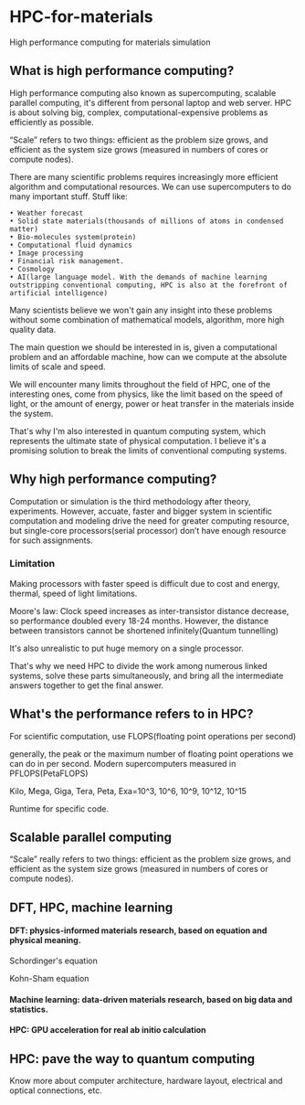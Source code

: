 # HPC-for-materials
High performance computing for materials simulation

## What is high performance computing?

High performance computing also known as supercomputing, scalable parallel computing, it's different from personal laptop and web server. HPC is about solving big, complex, computational-expensive problems as efficiently as possible.

“Scale” refers to two things: efficient as the problem size grows, and efficient as the system size grows (measured in numbers of cores or compute nodes).

There are many scientific problems requires increasingly more efficient algorithm and computational resources. We can use supercomputers to do many important stuff. Stuff like:

	• Weather forecast
	• Solid state materials(thousands of millions of atoms in condensed matter)
	• Bio-molecules system(protein)
	• Computational fluid dynamics
	• Image processing
	• Financial risk management. 
	• Cosmology
	• AI(large language model. With the demands of machine learning outstripping conventional computing, HPC is also at the forefront of artificial intelligence)

Many scientists believe we won't gain any insight into these problems without some combination of mathematical models, algorithm, more high quality data.

The main question we should be interested in is, given a computational problem and an affordable machine, how can we compute at the absolute limits of scale and speed.

We will encounter many limits throughout the field of HPC, one of the interesting ones, come from physics, like the limit based on the speed of light, or the amount of energy, power or heat transfer in the materials inside the system. 

That's why I'm also interested in quantum computing system, which represents the ultimate state of physical computation. I believe it's a promising solution to break the limits of conventional computing systems.

## Why high performance computing?

Computation or simulation is the third methodology after theory, experiments. However, accuate, faster and bigger system in scientific computation and modeling drive the need for greater computing resource, but single-core processors(serial processor) don’t have enough resource for such assignments.

### Limitation

Making processors with faster speed is difficult due to cost and energy, thermal, speed of light limitations. 

Moore's law: Clock speed increases as inter-transistor distance decrease, so performance doubled every 18-24 months. However, the distance between transistors cannot be shortened infinitely(Quantum tunnelling)

It's also unrealistic to put huge memory on a single processor. 

That's why we need HPC to divide the work among numerous linked systems, solve these parts simultaneously, and bring all the intermediate answers together to get the final answer.

## What's the performance refers to in HPC?

For scientific computation, use FLOPS(floating point operations per second)

generally, the peak or the maximum number of floating point operations we can do in per second. Modern supercomputers measured in PFLOPS(PetaFLOPS)

Kilo, Mega, Giga, Tera, Peta, Exa=10^3, 10^6, 10^9, 10^12, 10^15

Runtime for specific code.









## Scalable parallel computing

“Scale” really refers to two things: efficient as the problem size grows, and efficient as the system size grows (measured in numbers of cores or compute nodes).

## DFT, HPC, machine learning

#### DFT: physics-informed materials research, based on equation and physical meaning.

Schordinger's equation

Kohn-Sham equation


#### Machine learning: data-driven materials research, based on big data and statistics.

#### HPC: GPU acceleration for real ab initio calculation


## HPC: pave the way to quantum computing

Know more about computer architecture, hardware layout, electrical and optical connections, etc.



